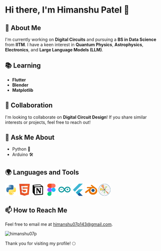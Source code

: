 # Hi there, I'm Himanshu Patel 👋


## 🌱 About Me
I'm currently working on **Digital Circuits** and pursuing a **BS in Data Science** from **IITM**. I have a keen interest in **Quantum Physics**, **Astrophysics**, **Electronics**, and **Large Language Models (LLM)**.

## 📚 Learning
- **Flutter** 
- **Blender** 
- **Matplotlib** 
## 👯 Collaboration
I'm looking to collaborate on **Digital Circuit Design**! If you share similar interests or projects, feel free to reach out!

## 💬 Ask Me About
- Python 🐍
- Arduino 🛠️

## 🌍 Languages and Tools
<div>
    <img src="https://raw.githubusercontent.com/devicons/devicon/master/icons/python/python-original.svg" alt="Python" width="40" height="40"/> 
    <img src="https://raw.githubusercontent.com/devicons/devicon/master/icons/html5/html5-original.svg" alt="HTML" width="40" height="40"/> 
    <img src="https://raw.githubusercontent.com/devicons/devicon/master/icons/notion/notion-original.svg" alt="Notion" width="40" height="40"/> 
    <img src="https://raw.githubusercontent.com/devicons/devicon/master/icons/figma/figma-original.svg" alt="Figma" width="40" height="40"/> 
    <img src="https://raw.githubusercontent.com/devicons/devicon/master/icons/arduino/arduino-original.svg" alt="Arduino" width="40" height="40"/> 
    <img src="https://raw.githubusercontent.com/devicons/devicon/master/icons/flutter/flutter-original.svg" alt="Flutter" width="40" height="40"/> 
    <img src="https://raw.githubusercontent.com/devicons/devicon/master/icons/blender/blender-original.svg" alt="Blender" width="40" height="40"/> 
    <img src="https://raw.githubusercontent.com/devicons/devicon/master/icons/matplotlib/matplotlib-original.svg" alt="Matplotlib" width="40" height="40"/> 
</div>

## 📫 How to Reach Me
Feel free to email me at [himanshu07p143@gmail.com](mailto:himanshu07p143@gmail.com).
<p align="left"> <img src="https://komarev.com/ghpvc/?username=himanshu07p&label=Profile%20views&color=0e75b6&style=flat" alt="himanshu07p" /> </p>



Thank you for visiting my profile! 🌕

